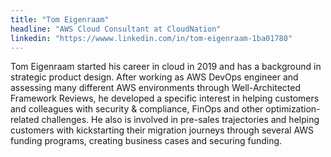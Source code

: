 ```yaml
---
title: "Tom Eigenraam"
headline: "AWS Cloud Consultant at CloudNation"
linkedin: "https://wwww.linkedin.com/in/tom-eigenraam-1ba01780"
---
```

Tom Eigenraam started his career in cloud in 2019 and has a background in strategic product design. After working as AWS DevOps engineer and assessing many different AWS environments through Well-Architected Framework Reviews,
he developed a specific interest in helping customers and colleagues with security & compliance, FinOps and other optimization-related challenges. He also is involved in pre-sales trajectories and helping customers with kickstarting 
their migration journeys through several AWS funding programs, creating business cases and securing funding.
